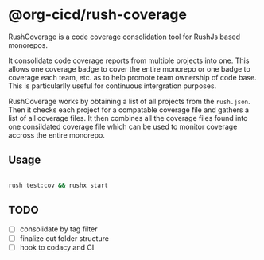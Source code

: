 # @org-cicd/rush-coverage

RushCoverage is a code coverage consolidation tool for RushJs based monorepos.

It consolidate code coverage reports from multiple projects into one. This
allows one coverage badge to cover the entire monorepo or one badge to coverage
each team, etc. as to help promote team ownership of code base. This is
particularlly useful for continuous intergration purposes.

RushCoverage works by obtaining a list of all projects from the `rush.json`.
Then it checks each project for a compatable coverage file and gathers a list of
all coverage files. It then combines all the coverage files found into one
consildated coverage file which can be used to monitor coverage accross the
entire monorepo.

## Usage

```bash

rush test:cov && rushx start
```

## TODO

- [ ] consolidate by tag filter
- [ ] finalize out folder structure
- [ ] hook to codacy and CI
